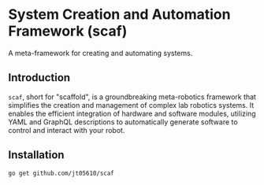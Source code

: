 # System Creation and Automation Framework (scaf)

A meta-framework for creating and automating systems.

## Introduction

`scaf`, short for "scaffold", is a groundbreaking meta-robotics framework that simplifies the creation and management of
complex lab robotics systems. It enables the efficient integration of hardware and software modules, utilizing YAML and
GraphQL descriptions to automatically generate software to control and interact with your robot.

## Installation

```bash
go get github.com/jt05610/scaf
```

